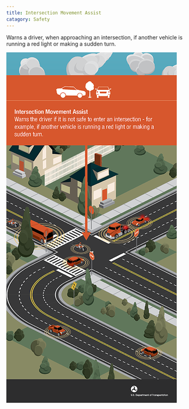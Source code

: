 ```yaml
---
title: Intersection Movement Assist
catagory: Safety
---
```


Warns a driver, when approaching an intersection, if another vehicle is running a red light or making a sudden turn.

![Intersection Movement Assist](../../assets/images/infographics/V2V_IntersectionMovementAssistance-01.png)
